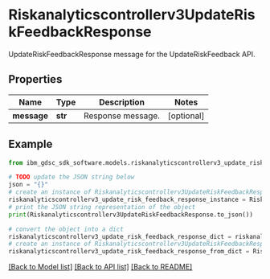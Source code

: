 # Riskanalyticscontrollerv3UpdateRiskFeedbackResponse

UpdateRiskFeedbackResponse message for the UpdateRiskFeedback API.

## Properties

Name | Type | Description | Notes
------------ | ------------- | ------------- | -------------
**message** | **str** | Response message. | [optional] 

## Example

```python
from ibm_gdsc_sdk_software.models.riskanalyticscontrollerv3_update_risk_feedback_response import Riskanalyticscontrollerv3UpdateRiskFeedbackResponse

# TODO update the JSON string below
json = "{}"
# create an instance of Riskanalyticscontrollerv3UpdateRiskFeedbackResponse from a JSON string
riskanalyticscontrollerv3_update_risk_feedback_response_instance = Riskanalyticscontrollerv3UpdateRiskFeedbackResponse.from_json(json)
# print the JSON string representation of the object
print(Riskanalyticscontrollerv3UpdateRiskFeedbackResponse.to_json())

# convert the object into a dict
riskanalyticscontrollerv3_update_risk_feedback_response_dict = riskanalyticscontrollerv3_update_risk_feedback_response_instance.to_dict()
# create an instance of Riskanalyticscontrollerv3UpdateRiskFeedbackResponse from a dict
riskanalyticscontrollerv3_update_risk_feedback_response_from_dict = Riskanalyticscontrollerv3UpdateRiskFeedbackResponse.from_dict(riskanalyticscontrollerv3_update_risk_feedback_response_dict)
```
[[Back to Model list]](../README.md#documentation-for-models) [[Back to API list]](../README.md#documentation-for-api-endpoints) [[Back to README]](../README.md)


